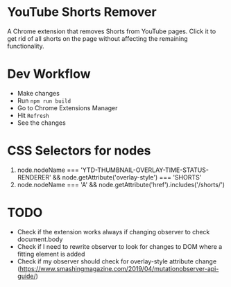 # YouTube Shorts Remover

A Chrome extension that removes Shorts from YouTube pages. Click it to get rid of all shorts on the page without affecting the remaining functionality.

# Dev Workflow

- Make changes
- Run `npm run build`
- Go to Chrome Extensions Manager
- Hit `Refresh`
- See the changes

# CSS Selectors for nodes

1. node.nodeName === 'YTD-THUMBNAIL-OVERLAY-TIME-STATUS-RENDERER' && node.getAttribute('overlay-style') === 'SHORTS'
2. node.nodeName === 'A' && node.getAttribute('href').includes('/shorts/')

# TODO

- Check if the extension works always if changing observer to check document.body
- Check if I need to rewrite observer to look for changes to DOM where a fitting element is added
- Check if my observer should check for overlay-style attribute change (https://www.smashingmagazine.com/2019/04/mutationobserver-api-guide/)
